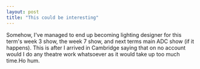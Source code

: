 ```yaml
---
layout: post
title: "This could be interesting"
---
```

Somehow, I've managed to end up becoming lighting designer for this term's
week 3 show, the week 7 show, and next terms main ADC show (if it happens).
This is after I arrived in Cambridge saying that on no account would I do any
theatre work whatsoever as it would take up too much time.Ho hum.
